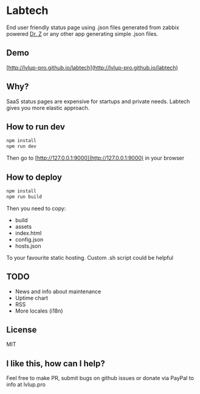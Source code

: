# Labtech

End user friendly status page using .json files generated from zabbix powered [Dr. Z](https://github.com/lvlup-pro/dr-z) or any other app generating simple .json files.

## Demo

[http://lvlup-pro.github.io/labtech](http://lvlup-pro.github.io/labtech)

## Why?

SaaS status pages are expensive for startups and private needs.
Labtech gives you more elastic approach.

## How to run dev

```bash
npm install
npm run dev
```

Then go to [http://127.0.0.1:9000](http://127.0.0.1:9000) in your browser

## How to deploy

```bash
npm install
npm run build
```

Then you need to copy:

- build
- assets
- index.html
- config.json
- hosts.json 

To your favourite static hosting. Custom .sh script could be helpful

## TODO

- News and info about maintenance
- Uptime chart
- RSS
- More locales (i18n)

## License

MIT

## I like this, how can I help?

Feel free to make PR, submit bugs on github issues or donate via PayPal to info at lvlup.pro

